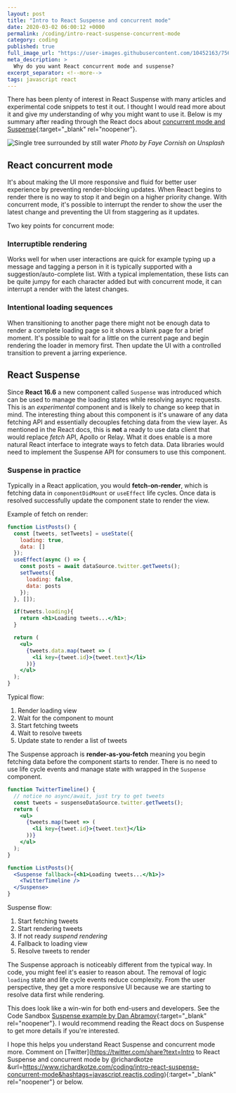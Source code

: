 ```yaml
---
layout: post
title: "Intro to React Suspense and concurrent mode"
date: 2020-03-02 06:00:12 +0000
permalink: /coding/intro-react-suspense-concurrent-mode
category: coding
published: true
full_image_url: "https://user-images.githubusercontent.com/10452163/75629219-f5505400-5bd7-11ea-9e3a-5809367c87ef.jpg"
meta_description: >
  Why do you want React concurrent mode and suspense?
excerpt_separator: <!--more-->
tags: javascript react
---
```


There has been plenty of interest in React Suspense with many articles and experimental code snippets to test it out. I thought I would read more about it and give my understanding of why you might want to use it. Below is my summary after reading through the React docs about [concurrent mode and Suspense](https://reactjs.org/docs/concurrent-mode-suspense.html){:target="\_blank" rel="noopener"}.

<!--more-->

![Single tree surrounded by still water](https://user-images.githubusercontent.com/10452163/75629219-f5505400-5bd7-11ea-9e3a-5809367c87ef.jpg)
_Photo by Faye Cornish on Unsplash_

## React concurrent mode

It's about making the UI more responsive and fluid for better user experience by preventing render-blocking updates. When React begins to render there is no way to stop it and begin on a higher priority change. 
With concurrent mode, it's possible to interrupt the render to show the user the latest change and preventing the UI from staggering as it updates.

Two key points for concurrent mode:

### Interruptible rendering

Works well for when user interactions are quick for example typing up a message and tagging a person in it is typically supported with a suggestion/auto-complete list. With a typical implementation, these lists can be quite jumpy for each character added but with concurrent mode, it can interrupt a render with the latest changes.

### Intentional loading sequences

When transitioning to another page there might not be enough data to render a complete loading page so it shows a blank page for a brief moment. It's possible to wait for a little on the current page and begin rendering the loader in memory first. Then update the UI with a controlled transition to prevent a jarring experience.

## React Suspense

Since **React 16.6** a new component called `Suspense` was introduced which can be used to manage the loading states while resolving async requests. This is an _experimental_ component and is likely to change so keep that in mind. The interesting thing about this component is it's unaware of any data fetching API and essentially decouples fetching data from the view layer. As mentioned in the React docs, this is **not** a ready to use data client that would replace _fetch_ API, Apollo or Relay. What it does enable is a more natural React interface to integrate ways to fetch data. Data libraries would need to implement the Suspense API for consumers to use this component.

### Suspense in practice

Typically in a React application, you would **fetch-on-render**, which is fetching data in `componentDidMount` or `useEffect` life cycles. Once data is resolved successfully update the component state to render the view.

Example of fetch on render:

```jsx
function ListPosts() {
  const [tweets, setTweets] = useState({
    loading: true,
    data: []
  });
  useEffect(async () => {
    const posts = await dataSource.twitter.getTweets();
    setTweets({
      loading: false,
      data: posts
    });
  }, []);

  if(tweets.loading){
    return <h1>Loading tweets...</h1>;
  }

  return (
    <ul>
      {tweets.data.map(tweet => (
        <li key={tweet.id}>{tweet.text}</li>
      ))}
    </ul>
  );
}
```

Typical flow:

1. Render loading view
2. Wait for the component to mount
3. Start fetching tweets
4. Wait to resolve tweets
5. Update state to render a list of tweets

The Suspense approach is **render-as-you-fetch** meaning you begin fetching data before the component starts to render. There is no need to use life cycle events and manage state with wrapped in the `Suspense` component.

```jsx
function TwitterTimeline() {
  // notice no async/await, just try to get tweets
  const tweets = suspenseDataSource.twitter.getTweets();
  return (
    <ul>
      {tweets.map(tweet => (
        <li key={tweet.id}>{tweet.text}</li>
      ))}
    </ul>
  );
}

function ListPosts(){
  <Suspense fallback={<h1>Loading tweets...</h1>}>
    <TwitterTimeline />
  </Suspense>
}
```

Suspense flow:

1. Start fetching tweets
2. Start rendering tweets
3. If not ready _suspend rendering_
4. Fallback to loading view
5. Resolve tweets to render

The Suspense approach is noticeably different from the typical way. In code, you might feel it's easier to reason about. The removal of logic `loading` state and life cycle events reduce complexity. From the user perspective, they get a more responsive UI because we are starting to resolve data first while rendering.

This does look like a win-win for both end-users and developers. See the Code Sandbox [Suspense example by Dan Abramov](https://codesandbox.io/s/frosty-hermann-bztrp){:target="\_blank" rel="noopener"}. I would recommend reading the React docs on Suspense to get more details if you're interested.

I hope this helps you understand React Suspense and concurrent mode more. Comment on [Twitter](https://twitter.com/share?text=Intro to React Suspense and concurrent mode by @richardkotze &url=https://www.richardkotze.com/coding/intro-react-suspense-concurrent-mode&hashtags=javascript,reactjs,coding){:target="\_blank" rel="noopener"} or below.
